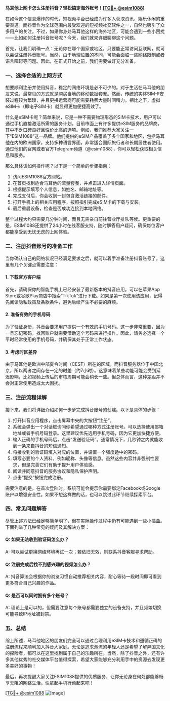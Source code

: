 **马耳他上网卡怎么注册抖音？轻松搞定海外账号！[[TG💪+ @esim1088](https://t.me/s/esim1088)]**

在如今这个信息爆炸的时代，短视频平台已经成为许多人获取资讯、娱乐休闲的重要渠道。而抖音作为全球范围内最受欢迎的短视频社交软件之一，自然也吸引了众多用户的关注。不过，如果你身处马耳他这样的海外地区，可能会遇到一些小困扰——比如如何注册抖音账号呢？今天，我们就来详细聊聊这个问题。

首先，让我们明确一点：无论你在哪个国家或地区，只要能正常访问互联网，就可以尝试注册抖音账号。当然，由于地理位置的不同，可能会面临一些网络限制或者语言障碍等问题。因此，在正式开始之前，我们需要做好充分准备。

### 一、选择合适的上网方式

想要顺利注册并使用抖音，稳定的网络环境是必不可少的。对于生活在马耳他的朋友来说，最常见的方式就是购买当地的移动数据套餐。然而，传统的实体SIM卡安装过程较为繁琐，并且更换运营商可能需要耗费大量时间精力。相比之下，虚拟eSIM卡（即电子SIM卡）就显得更加便捷高效了。

什么是eSIM卡呢？简单来说，它是一种不需要物理形态的SIM卡技术，用户可以通过手机直接激活所需的服务计划。目前市面上有许多提供eSIM服务的品牌商，其中不乏口碑良好且性价比高的选项。例如，我们推荐大家关注一下“ESIM1088”这一品牌。他们提供的eSIM产品覆盖了多个国家和地区，包括马耳他在内的欧洲国家，支持多种语言界面，非常适合国际旅行者和长期居住者使用。通过他们的官网或者官方Telegram频道（@esim1088），你可以轻松获取相关信息和服务。

那么具体该如何操作呢？以下是一个简单的步骤指南：

1. 访问ESIM1088官方网站。
2. 在首页找到适合马耳他的流量套餐，并点击进入详情页面。
3. 根据提示填写个人信息，如姓名、邮箱地址等。
4. 完成支付后，你会收到一封包含激活链接的邮件。
5. 打开手机上的相关应用程序，按照指引完成eSIM卡的下载与安装。
6. 最后重启设备，检查是否成功连接到本地网络。

整个过程大约只需要几分钟时间，而且无需亲自前往营业厅排队等候。更重要的是，ESIM1088还提供了24小时在线客服支持，随时解答用户疑问，确保每位客户都能享受到无忧无虑的上网体验。

### 二、注册抖音账号的准备工作

当你确认自己的网络状况已经满足要求之后，就可以着手准备注册抖音账号了。这里有几个关键点需要注意：

#### 1. 下载官方客户端
首先，请确保你的智能手机上已经安装了最新版本的抖音应用。可以在苹果App Store或谷歌Play商店中搜索“TikTok”进行下载。如果是第一次使用该应用，记得先阅读隐私政策及条款条件，避免后续产生不必要的麻烦。

#### 2. 准备有效的手机号码
为了验证身份，抖音会要求用户提供一个有效的手机号码。这一步非常重要，因为一旦忘记密码，找回账户就需要借助这个号码来进行操作。因此，请务必选择一个平时经常使用的手机号码，并确保其处于正常工作状态。

#### 3. 考虑时区差异
由于马耳他是欧洲中部夏令时间（CEST）所在的区域，而抖音服务器位于中国北京，所以两者之间存在一定的时差（约7小时）。这意味着某些功能可能会受到延迟影响，比如视频上传后的审核周期可能会稍长一些。但总体而言，这种差距并不会对正常使用造成太大困扰。

### 三、注册流程详解

接下来，我们将详细介绍如何一步步完成抖音账号的创建。以下是具体的步骤：

1. 打开抖音应用程序，点击屏幕中央的大按钮“注册”。
2. 系统会弹出一个对话框询问你希望通过哪种方式注册账号。可以选择使用邮箱地址或者手机号码登录。这里建议优先选用手机号码，因为它更加快捷方便。
3. 输入正确的手机号码后，点击“发送验证码”。通常情况下，几秒钟之内就能收到一条来自抖音的短信通知。
4. 将接收到的验证码填入对应的位置，并设置一个强度适中的密码。
5. 填写必要的个人资料，例如昵称、头像等信息。虽然这些内容并非强制性要求，但是完善它们有助于提升用户体验感。
6. 阅读并同意抖音的服务协议和隐私保护声明。
7. 点击“提交”按钮完成注册。

需要注意的是，在首次登陆时，系统可能会提示你需要绑定Facebook或Google账户以增强安全性。如果不想这样做的话，也可以跳过此环节继续探索平台。

### 四、常见问题解答

尽管上述方法已经足够简单明了，但在实际操作过程中仍有可能遇到一些小插曲。下面列举了几种常见的疑问及其解决方案：

#### Q: 如果无法收到验证码怎么办？
A: 可以尝试更换网络环境再试一次；若依旧无效，则联系抖音客服寻求帮助。

#### Q: 注册完成后找不到感兴趣的视频怎么办？
A: 抖音算法会根据你的浏览习惯自动推荐相关内容，耐心等待一段时间即可看到更多符合自己兴趣的作品。

#### Q: 是否可以同时拥有多个账号？
A: 理论上是可以的，但需要注意每个账号都需要独立的设备支持，并且频繁切换可能导致IP地址被封禁。

### 五、总结

综上所述，马耳他地区的朋友们完全可以通过合理利用eSIM卡技术和遵循正确的注册流程来顺利加入抖音大家庭。无论是追求潮流的年轻人还是希望了解异国文化的探险者，都可以在这里找到属于自己的乐趣所在。当然，除了抖音之外，还有许多其他优秀的社交媒体平台值得探索，希望大家能够充分利用手中的资源去发现更多美好的事物！

最后，再次提醒大家关注ESIM1088提供的优质服务，让你无论身在何处都能够畅享无阻的网络生活。快拿起手机行动起来吧！

[[TG💪+ @esim1088](https://t.me/s/esim1088) ![Image](https://i.postimg.cc/4NQfJmqS/Snipaste-2025-05-13-00-14-12.png)]